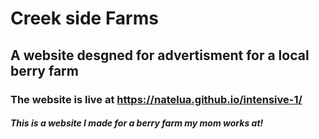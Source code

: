 # Creek side Farms

## A website desgned for advertisment for a local berry farm

### The website is live at https://natelua.github.io/intensive-1/

##### This is a website I made for a berry farm my mom works at!